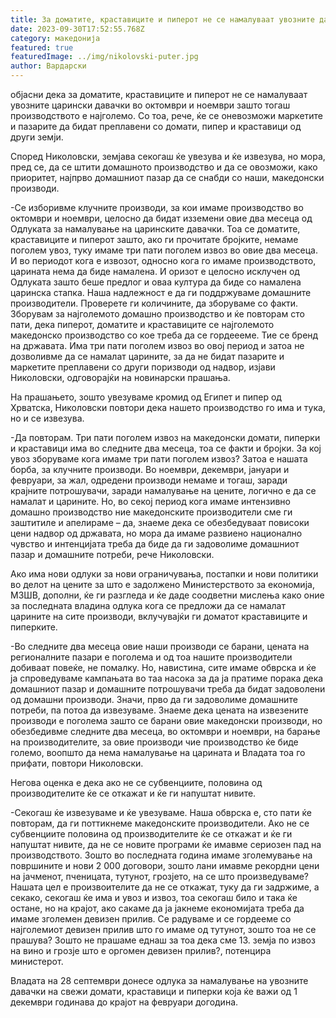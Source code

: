 ```yaml
---
title: За доматите, краставиците и пиперот не се намалуваат увозните давачки
date: 2023-09-30T17:52:55.768Z
category: македонија
featured: true
featuredImage: ../img/nikolovski-puter.jpg
author: Вардарски
---
```

<!--StartFragment-->

објасни дека за доматите, краставиците и пиперот не се намалуваат увозните царински давачки во октомври и ноември зашто тогаш производството е најголемо. Со тоа, рече, ќе се оневозможи маркетите и пазарите да бидат преплавени со домати, пипер и краставици од други земји.

Според Николовски, земјава секогаш ќе увезува и ќе извезува, но мора, пред се, да се штити домашното производство и да се овозможи, како приоритет, најпрво домашниот пазар да се снабди со наши, македонски производи.

\-Се изборивме клучните производи, за кои имаме производство во октомври и ноември, целосно да бидат изземени овие два месеца од Одлуката за намалување на царинските давачки. Тоа се доматите, краставиците и пиперот зашто, ако ги прочитате бројките, немаме поголем увоз, туку имаме три пати поголем извоз во овие два месеца. И во периодот кога е извозот, односно кога го имаме производството, царината нема да биде намалена. И оризот е целосно исклучен од Одлуката зашто беше предлог и оваа култура да биде со намалена царинска стапка. Наша надлежност е да ги поддржуваме домашните производители. Проверете ги количините, да зборуваме со факти. Зборувам за најголемото домашно производство и ќе повторам сто пати, дека пиперот, доматите и краставиците се најголемото македонско производство со кое треба да се гордеееме. Тие се бренд на државата. Има три пати поголем извоз во овој период и затоа не дозволивме да се намалат царините, за да не бидат пазарите и маркетите преплавени со други поризводи од надвор, изјави Николовски, одговорајќи на новинарски прашања.

На прашањето, зошто увезуваме кромид од Египет и пипер од Хрватска, Николовски повтори дека нашето производство го има и тука, но и се извезува.

\-Да повторам. Три пати поголем извоз на македонски домати, пиперки и краставици има во следните два месеца, тоа се факти и бројки. За кој увоз зборуваме кога имаме три пати поголем извоз? Затоа е нашата борба, за клучните производи. Во ноември, декември, јануари и февруари, за жал, одредени производи немаме и тогаш, заради крајните потрошувачи, заради намалување на цените, логично е да се намалат и царините. Но, во секој период кога имаме интензивно домашно производство ние македонските производители сме ги заштитиле и апелираме – да, знаеме дека се обезбедуваат повисоки цени надвор од државата, но мора да имаме развиено национално чувство и интенцијата треба да биде да ги задоволиме домашниот пазар и домашните потреби, рече Николовски.

Ако има нови одлуки за нови ограничувања, постапки и нови политики во делот на цените за што е задолжено Министерството за економија, МЗШВ, дополни, ќе ги разгледа и ќе даде соодветни мислења како оние за последната владина одлука кога се предложи да се намалат царините на сите производи, вклучувајќи ги доматот краставиците и пиперките.

\-Во следните два месеца овие наши производи се барани, цената на регионалните пазари е поголема и од тоа нашите производители добиваат повеќе, не помалку. Но, навистина, сите имаме обврска и ќе ја спроведуваме кампањата во таа насока за да ја пратиме порака дека домашниот пазар и домашните потрошувачи треба да бидат задоволени од домашни производи. Значи, прво да ги задоволиме домашните потреби, па потоа да извезуваме. Знаеме дека цената на извезените производи е поголема зашто се барани овие македонски производи, но обезбедивме следните два месеца, во октомври и ноември, на барање на производителите, за овие производи чие производство ќе биде големо, воопшто да нема намалување на царината и Владата тоа го прифати, повтори Николовски.

Негова оценка е дека ако не се субвенциите, половина од производителите ќе се откажат и ќе ги напуштат нивите.

\-Секогаш ќе извезуваме и ќе увезуваме. Наша обврска е, сто пати ќе повторам, да ги поттикнеме македонските производители. Ако не се субвенциите половина од производителите ќе се откажат и ќе ги напуштат нивите, да не се новите програми ќе имавме сериозен пад на производството. Зошто во последната година имаме зголемување на површините и нови 2 000 договори, зошто лани имавме рекордни цени на јачменот, пченицата, тутунот, грозјето, на се што произведуваме? Нашата цел е произвоителите да не се откажат, туку да ги задржиме, а секако, секогаш ќе има и увоз и извоз, тоа секогаш било и така ќе остане, но на крајот, ако сакаме да ја јакнеме економијата треба да имаме зголемен девизен прилив. Се радуваме и се гордееме со најголемиот девизен прилив што го имаме од тутунот, зошто тоа не се прашува? Зошто не прашаме еднаш за тоа дека сме 13. земја по извоз на вино и грозје што е оргомен девизен прилив?, потенцира министерот.

Владата на 28 септември донесе одлука за намалување на увозните давачки на свежи домати, краставици и пиперки која ќе важи од 1 декември годинава до крајот на февруари догодина.

<!--EndFragment-->